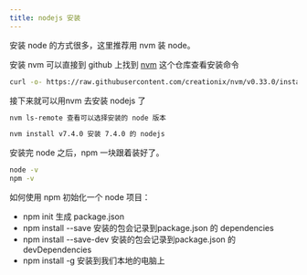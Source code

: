 ```yaml
---
title: nodejs 安装
---
```


安装 node 的方式很多，这里推荐用 nvm 装 node。

安装 nvm 可以直接到 github 上找到 [nvm](https://github.com/creationix/nvm#install-script) 这个仓库查看安装命令

```bash
curl -o- https://raw.githubusercontent.com/creationix/nvm/v0.33.0/install.sh | bash
```

接下来就可以用nvm 去安装 nodejs 了

```bash
nvm ls-remote 查看可以选择安装的 node 版本

nvm install v7.4.0 安装 7.4.0 的 nodejs

```

安装完 node 之后，npm 一块跟着装好了。

```bash
node -v
npm -v
```

如何使用 npm 初始化一个 node 项目：

- npm init 生成 package.json
- npm install <package name> --save 安装的包会记录到package.json 的 dependencies
- npm install <package name> --save-dev 安装的包会记录到package.json 的 devDependencies
- npm install <package name> -g 安装到我们本地的电脑上
